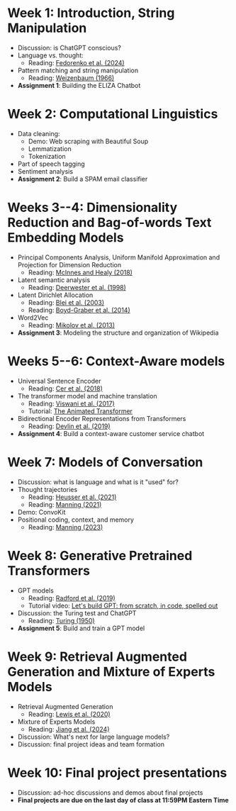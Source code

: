 # Week 1: Introduction, String Manipulation

  - Discussion: is ChatGPT conscious?
  - Language vs. thought:
    - Reading: [Fedorenko et al. (2024)](https://www.nature.com/articles/s41586-024-07522-w)
  - Pattern matching and string manipulation
    - Reading: [Weizenbaum (1966)](https://web.stanford.edu/class/cs124/p36-weizenabaum.pdf)
  - **Assignment 1**: Building the ELIZA Chatbot

# Week 2: Computational Linguistics

  - Data cleaning:
    - Demo: Web scraping with Beautiful Soup
    - Lemmatization
    - Tokenization
  - Part of speech tagging
  - Sentiment analysis
  - **Assignment 2**: Build a SPAM email classifier

# Weeks 3--4: Dimensionality Reduction and Bag-of-words Text Embedding Models

- Principal Components Analysis, Uniform Manifold Approximation and Projection for Dimension Reduction
  - Reading: [McInnes and Healy (2018)](https://arxiv.org/pdf/1802.03426)
- Latent semantic analysis
  - Reading: [Deerwester et al. (1998)](https://www.dropbox.com/s/je0ipr8d12dc8sb/DeerEtal%20-%20LSA%20paper.pdf)
- Latent Dirichlet Allocation
  - Reading: [Blei et al. (2003)](https://www.dropbox.com/s/1x723v1jfpeduid/BleiEtal03.pdf)
  - Reading: [Boyd-Graber et al. (2014)](https://home.cs.colorado.edu/~jbg/docs/2014_book_chapter_care_and_feeding.pdf)
- Word2Vec
  - Reading: [Mikolov et al. (2013)](https://www.dropbox.com/s/uq9egovyisf4lwh/MikoEtal13a.pdf)
- **Assignment 3**: Modeling the structure and organization of Wikipedia

# Weeks 5--6: Context-Aware models
- Universal Sentence Encoder
  - Reading: [Cer et al. (2018)](https://www.dropbox.com/scl/fi/bxxxp6mavg6y0zpo8ipq6/CerEtal18.pdf?rlkey=a4m4cm12m15m7ntyexofejicj)
- The transformer model and machine translation
  - Reading: [Viswani et al. (2017)](https://www.dropbox.com/scl/fi/k9nei0a69pxcn1ag2hgcy/ViswEtal17.pdf?rlkey=ukod1fkgqf5bkwef18jupwktp)
  - Tutorial: [The Animated Transformer](https://prvnsmpth.github.io/animated-transformer/)
- Bidirectional Encoder Representations from Transformers
  - Reading: [Devlin et al. (2019)](https://arxiv.org/pdf/1810.04805)
- **Assignment 4**: Build a context-aware customer service chatbot

# Week 7: Models of Conversation
- Discussion: what is language and what is it "used" for?
- Thought trajectories
  - Reading: [Heusser et al. (2021)](https://www.dropbox.com/s/jec5q2r2f2d02wv/HeusEtal21.pdf)
  - Reading: [Manning (2021)](https://www.dropbox.com/s/7873vuevillrbze/Mann21.pdf)
- Demo: ConvoKit
- Positional coding, context, and memory
  - Reading: [Manning (2023)](https://www.dropbox.com/scl/fi/9amk5mlgeop0srtpwqesg/Mann23.pdf?rlkey=lc785xhq1pcjqdtarn692e21k)

# Week 8: Generative Pretrained Transformers
- GPT models
  - Reading: [Radford et al. (2019)](https://insightcivic.s3.us-east-1.amazonaws.com/language-models.pdf)
  - Tutorial video: [Let's build GPT: from scratch, in code, spelled out](https://www.youtube.com/watch?v=kCc8FmEb1nY)
- Discussion: the Turing test and ChatGPT
  - Reading: [Turing (1950)](https://www.dropbox.com/scl/fi/aflxsbnqua01bl0eh950h/Turi50.pdf?rlkey=7fft5daq3i32vehd4nrm35ii2)
- **Assignment 5**: Build and train a GPT model

# Week 9: Retrieval Augmented Generation and Mixture of Experts Models
- Retrieval Augmented Generation
  - Reading: [Lewis et al. (2020)](https://arxiv.org/pdf/2005.11401)
- Mixture of Experts Models
  - Reading: [Jiang et al. (2024)](https://arxiv.org/pdf/2401.04088)
- Discussion: What's next for large language models?
- Discussion: final project ideas and team formation

# Week 10: Final project presentations
- Discussion: ad-hoc discussions and demos about final projects
- **Final projects are due on the last day of class at 11:59PM Eastern Time**